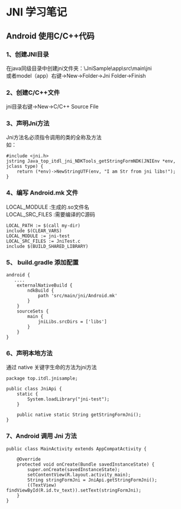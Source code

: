 # JNI 学习笔记

## Android 使用C/C++代码


### 1、创建JNI目录
在java同级目录中创建jni文件夹：\JniSample\app\src\main\jni <br>
或者model（app）右键->New->Folder->Jni Folder->Finish

### 2、创建C/C++文件
jni目录右键->New->C/C++ Source File 

### 3、声明Jni方法
Jni方法名必须指令调用的类的全称及方法<br> 
如：
``` 
#include <jni.h>
jstring Java_top_itdl_jni_NDKTools_getStringFormNDK(JNIEnv *env, jclass type) {
    return (*env)->NewStringUTF(env, "I am Str from jni libs!");
}
```

### 4、编写 Android.mk 文件

LOCAL_MODULE :生成的.so文件名 <br> 
LOCAL_SRC_FILES :需要编译的C源码<br>


``` 
LOCAL_PATH := $(call my-dir)
include $(CLEAR_VARS)
LOCAL_MODULE := jni-test
LOCAL_SRC_FILES := JniTest.c
include $(BUILD_SHARED_LIBRARY)
```

### 5、 build.gradle 添加配置

``` 
android {
   ....
    externalNativeBuild {
        ndkBuild {
            path 'src/main/jni/Android.mk'
        }
    }
    sourceSets {
        main {
            jniLibs.srcDirs = ['libs']
        }
    }
}

```

### 6、声明本地方法 
通过 native 关键字生命的方法为jni方法
```
package top.itdl.jnisample;

public class JniApi {
    static {
        System.loadLibrary("jni-test");
    }

    public native static String getStringFormJni();
}

```

### 7、Android 调用 Jni 方法
```
public class MainActivity extends AppCompatActivity {

    @Override
    protected void onCreate(Bundle savedInstanceState) {
        super.onCreate(savedInstanceState);
        setContentView(R.layout.activity_main);
        String stringFormJni = JniApi.getStringFormJni();
        ((TextView) findViewById(R.id.tv_text)).setText(stringFormJni);
    }
}
```